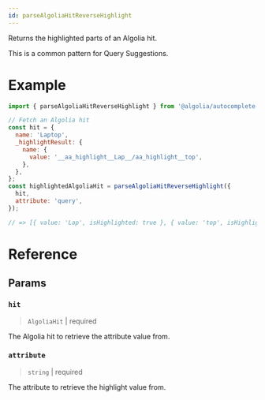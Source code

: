 ```yaml
---
id: parseAlgoliaHitReverseHighlight
---
```


Returns the highlighted parts of an Algolia hit.

This is a common pattern for Query Suggestions.

# Example

```js
import { parseAlgoliaHitReverseHighlight } from '@algolia/autocomplete-preset-algolia';

// Fetch an Algolia hit
const hit = {
  name: 'Laptop',
  _highlightResult: {
    name: {
      value: '__aa_highlight__Lap__/aa_highlight__top',
    },
  },
};
const highlightedAlgoliaHit = parseAlgoliaHitReverseHighlight({
  hit,
  attribute: 'query',
});

// => [{ value: 'Lap', isHighlighted: true }, { value: 'top', isHighlighted: false }]
```

# Reference

## Params

### `hit`

> `AlgoliaHit` | required

The Algolia hit to retrieve the attribute value from.

### `attribute`

> `string` | required

The attribute to retrieve the highlight value from.
